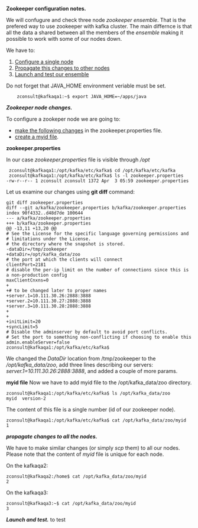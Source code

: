 
**Zookeeper configuration notes.**

We will confugure and check three node _zookeeper ensemble_. That is the prefered way to use zookeeper with kafka cluster. The main differnce is that all the data a shared between all the members of the _ensemble_ making it possible to work with some of our nodes down. 

We have to:

1.  [Configure a single node](#zs_flink_one)
2.  [Propagate  this changes to other nodes](#zs_flink_two)
3.  [Launch and test our ensemble](#zs_flink_three)

Do not forget that JAVA_HOME environment veriable must be set.

        zconsult@kafkaqa1:~$ export JAVA_HOME=~/apps/java

***Zookeeper node changes.*** <a name="zs_flink_one"/>

To configure a zookeper node we are going to: 
*  [make the following changes](#zs_flink_one_one) in the zookeeper.properties file.
*  [create a myid file](#zs_flink_one_one).

****zookeeper.properties****

In our case _zookeeper.properties_ file is visible through _/opt_

     zconsult@kafkaqa1:/opt/kafka/etc/kafka$ cd /opt/kafka/etc/kafka
     zconsult@kafkaqa1:/opt/kafka/etc/kafka$ ls -l zookeeper.properties
    -rw-r--r-- 1 zconsult zconsult 1372 Apr  3 05:59 zookeeper.properties

Let us examine our changes using **git diff** command: <a name="zs_flink_one_one"/>
     
    git diff zookeeper.properties
    diff --git a/kafka/zookeeper.properties b/kafka/zookeeper.properties
    index 90f4332..d48d7de 100644
    --- a/kafka/zookeeper.properties
    +++ b/kafka/zookeeper.properties
    @@ -13,11 +13,20 @@
    # See the License for the specific language governing permissions and
    # limitations under the License.
    # the directory where the snapshot is stored.
    -dataDir=/tmp/zookeeper
    +dataDir=/opt/kafka_data/zoo
    # the port at which the clients will connect
    clientPort=2181
    # disable the per-ip limit on the number of connections since this is a non-production config
    maxClientCnxns=0
    +
    +# to be changed later to proper names
    +server.1=10.111.30.26:2888:3888
    +server.2=10.111.30.27:2888:3888
    +server.3=10.111.30.28:2888:3888
    +
    +
    +initLimit=20
    +syncLimit=5
    # Disable the adminserver by default to avoid port conflicts.
    # Set the port to something non-conflicting if choosing to enable this
    admin.enableServer=false
    zconsult@kafkaqa1:/opt/kafka/etc/kafka$

We changed the _DataDir_ location from /tmp/zookeeper to the _/opt/kafka_data/zoo_, add  three lines describing our servers:
_server.1=10.111.30.26:2888:3888_, and added a couple of more params.

****myid file**** <a name="zs_flink_one_two"/>
Now we have to add myid file to the /opt/kafka_data/zoo directory. 

    zconsult@kafkaqa1:/opt/kafka/etc/kafka$ ls /opt/kafka_data/zoo
    myid  version-2
    
The content of this file is a single number (id of our zookeeper node).

    zconsult@kafkaqa1:/opt/kafka/etc/kafka$ cat /opt/kafka_data/zoo/myid 
    1


***propagate changes to all the nodes.*** <a name="zs_flink_two"/> 

We have to make similar changes (or simply _scp_ them) to all our nodes. 
Please note that the content of _myid_ file is unique for each node.

On the kafkaqa2:

    zconsult@kafkaqa2:/home$ cat /opt/kafka_data/zoo/myid
    2

On the kafkaqa3:

    zconsult@kafkaqa3:~$ cat /opt/kafka_data/zoo/myid
    3

***Launch and test.*** <a name="zs_flink_three"/> 
to test




